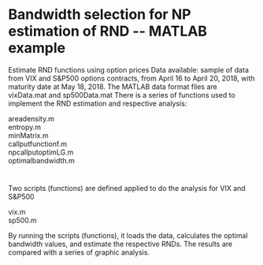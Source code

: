 # Bandwidth selection for NP estimation of RND -- MATLAB example
Estimate RND functions using option prices
Data available: sample of data from VIX and S&P500 options contracts, from April 16 to April 20, 2018, 
with maturity date at May 18, 2018. The MATLAB data format files are vixData.mat and sp500Data.mat
There is a series of functions used to implement the RND estimation and respective analysis:

areadensity.m <br />
entropy.m <br />
minMatrix.m <br />
callputfunctionf.m <br />
npcallputoptimLG.m <br />
optimalbandwidth.m <br />

#

Two scripts (functions) are defined applied to do the analysis for VIX and S&P500

vix.m <br />
sp500.m <br />

By running the scripts (functions), it loads the data, calculates the optimal
bandwidth values, and estimate the respective RNDs. The results are
compared with a series of graphic analysis.
